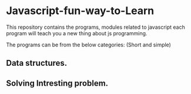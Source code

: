 # Javascript-fun-way-to-Learn
This repository contains the programs, modules related to javascript each program will teach you a new thing about js programming.

The programs can be from the below categories: (Short and simple)
<h2>Data structures.<h2>
Solving Intresting problem.
